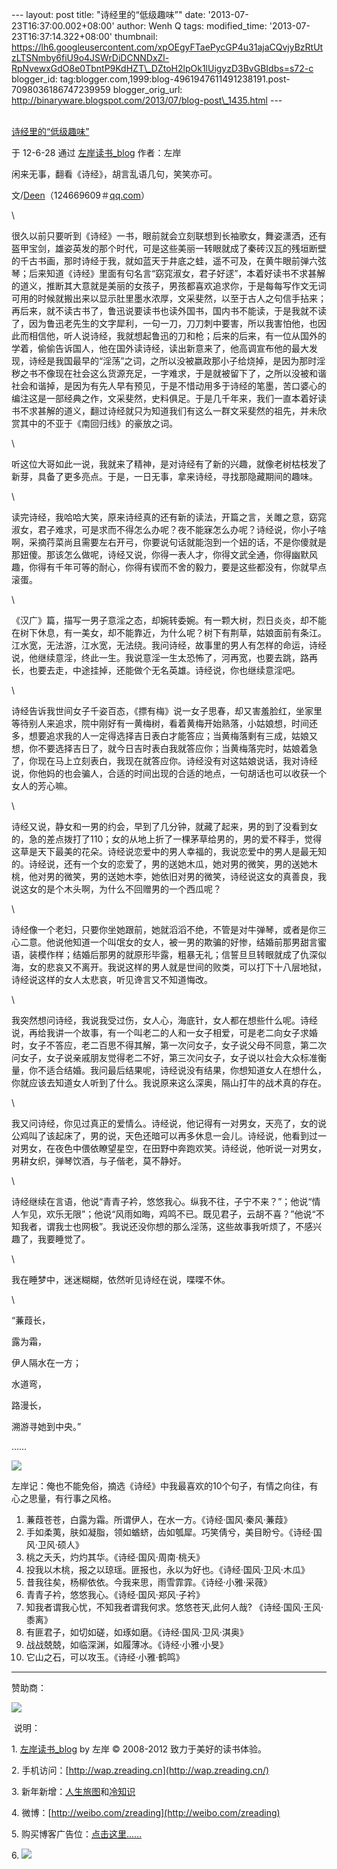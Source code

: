 --- layout: post title: "诗经里的“低级趣味”" date:
'2013-07-23T16:37:00.002+08:00' author: Wenh Q tags: modified\_time:
'2013-07-23T16:37:14.322+08:00' thumbnail:
https://lh6.googleusercontent.com/xpOEgyFTaePycGP4u31ajaCQvjyBzRtUtzLTSNmby6fiU9o4JSWrDiDCNNDxZl-RpNvewxGdO8e0TbntP9KdHZT\_DZtoH2lpOk1lUigyzD3BvGBIdbs=s72-c
blogger\_id:
tag:blogger.com,1999:blog-4961947611491238191.post-7098036186747239959
blogger\_orig\_url:
http://binaryware.blogspot.com/2013/07/blog-post\_1435.html ---

[\
诗经里的“低级趣味”](http://www.zreading.cn/archives/3027.html)

于 12-6-28 通过 [左岸读书\_blog](http://www.zreading.cn/) 作者：左岸

闲来无事，翻看《诗经》，胡言乱语几句，笑笑亦可。

文/[Deen](http://www.zreading.cn/archives/3011.html)（124669609＃[qq.com](http://qq.com/)）

\

很久以前只要听到《诗经》一书，眼前就会立刻联想到长袖歌女，舞姿潇洒，还有盔甲宝剑，雄姿英发的那个时代，可是这些美丽一转眼就成了秦砖汉瓦的残垣断壁的千古书画，那时诗经于我，就如蓝天于井底之蛙，遥不可及，在黄牛眼前弹六弦琴；后来知道《诗经》里面有句名言“窈窕淑女，君子好逑”，本着好读书不求甚解的道义，推断其大意就是美丽的女孩子，男孩都喜欢追求你，于是每每写作文无词可用的时候就搬出来以显示肚里墨水浓厚，文采斐然，以至于古人之句信手拈来；再后来，就不读古书了，鲁迅说要读书也读外国书，国内书不能读，于是我就不读了，因为鲁迅老先生的文字犀利，一句一刀，刀刀刺中要害，所以我害怕他，也因此而相信他，听人说诗经，我就想起鲁迅的刀和枪；后来的后来，有一位从国外的学着，偷偷告诉国人，他在国外读诗经，读出新意来了，他高调宣布他的最大发现，诗经是我国最早的“淫荡”之词，之所以没被嬴政那小子给烧掉，是因为那时淫秽之书不像现在社会这么货源充足，一字难求，于是就被留下了，之所以没被和谐社会和谐掉，是因为有先人早有预见，于是不惜动用多于诗经的笔墨，苦口婆心的编注这是一部经典之作，文采斐然，史料俱足。于是几千年来，我们一直本着好读书不求甚解的道义，翻过诗经就只为知道我们有这么一群文采斐然的祖先，并未欣赏其中的不亚于《南回归线》的豪放之词。

\

听这位大哥如此一说，我就来了精神，是对诗经有了新的兴趣，就像老树枯枝发了新芽，具备了更多亮点。于是，一日无事，拿来诗经，寻找那隐藏期间的趣味。

\

读完诗经，我哈哈大笑，原来诗经真的还有新的读法，开篇之言，关雎之意，窈窕淑女，君子难求，可是求而不得怎么办呢？夜不能寐怎么办呢？诗经说，你小子啥啊，采摘荇菜尚且需要左右开弓，你要说句话就能泡到一个妞的话，不是你傻就是那妞傻。那该怎么做呢，诗经又说，你得一表人才，你得文武全通，你得幽默风趣，你得有千年可等的耐心，你得有锲而不舍的毅力，要是这些都没有，你就早点滚蛋。

\

《汉广》篇，描写一男子意淫之态，却婉转委婉。有一颗大树，烈日炎炎，却不能在树下休息，有一美女，却不能靠近，为什么呢？树下有荆草，姑娘面前有条江。江水宽，无法游，江水宽，无法绕。我问诗经，故事里的男人有怎样的命运，诗经说，他继续意淫，终此一生。我说意淫一生太恐怖了，河再宽，也要去跳，路再长，也要去走，中途挂掉，还能做个无名英雄。诗经说，你也继续意淫吧。

\

诗经告诉我世间女子千姿百态，《摽有梅》说一女子思春，却又害羞脸红，坐家里等待别人来追求，院中刚好有一黄梅树，看着黄梅开始熟落，小姑娘想，时间还多，想要追求我的人一定得选择吉日表白才能答应；当黄梅落剩有三成，姑娘又想，你不要选择吉日了，就今日吉时表白我就答应你；当黄梅落完时，姑娘着急了，你现在马上立刻表白，我现在就答应你。诗经没有对这姑娘说话，我对诗经说，你他妈的也会骗人，合适的时间出现的合适的地点，一句胡话也可以收获一个女人的芳心嘛。

\

诗经又说，静女和一男的约会，早到了几分钟，就藏了起来，男的到了没看到女的，急的差点拨打了110；女的从地上折了一棵茅草给男的，男的爱不释手，觉得这草是天下最美的花朵。诗经说恋爱中的男人幸福的，我说恋爱中的男人是最无知的。诗经说，还有一个女的恋爱了，男的送她木瓜，她对男的微笑，男的送她木桃，他对男的微笑，男的送她木李，她依旧对男的微笑，诗经说这女的真善良，我说这女的是个木头啊，为什么不回赠男的一个西瓜呢？

\

诗经像一个老妇，只要你坐她跟前，她就滔滔不绝，不管是对牛弹琴，或者是你三心二意。他说他知道一个叫氓女的女人，被一男的欺骗的好惨，结婚前那男甜言蜜语，装模作样；结婚后那男的就原形毕露，粗暴无礼；信誓旦旦转眼就成了仇深似海，女的悲哀又不离开。我说这样的男人就是世间的败类，可以打下十八层地狱，诗经说这样的女人太悲哀，听见谗言又不知道悔改。

\

我突然想问诗经，我说我受过伤，女人心，海底针，女人都在想些什么呢。诗经说，再给我讲一个故事，有一个叫老二的人和一女子相爱，可是老二向女子求婚时，女子不答应，老二百思不得其解，第一次问女子，女子说父母不同意，第二次问女子，女子说亲戚朋友觉得老二不好，第三次问女子，女子说以社会大众标准衡量，你不适合结婚。我问最后结果呢，诗经说没有结果，你想知道女人在想什么，你就应该去知道女人听到了什么。我说原来这么深奥，隔山打牛的战术真的存在。

\

我又问诗经，你见过真正的爱情么。诗经说，他记得有一对男女，天亮了，女的说公鸡叫了该起床了，男的说，天色还暗可以再多休息一会儿。诗经说，他看到过一对男女，在夜色中偎依瞭望星空，在田野中奔跑欢笑。诗经说，他听说一对男女，男耕女织，弹琴饮酒，与子偕老，莫不静好。

\

诗经继续在言语，他说“青青子衿，悠悠我心。纵我不往，子宁不来？”；他说“情人乍见，欢乐无限”；他说“风雨如晦，鸡鸣不已。既见君子，云胡不喜？”他说“不知我者，谓我士也网极”。我说还没你想的那么淫荡，这些故事我听烦了，不感兴趣了，我要睡觉了。

\

我在睡梦中，迷迷糊糊，依然听见诗经在说，喋喋不休。

\

“蒹葭长，

露为霜，

伊人隔水在一方；

水道弯，

路漫长，

溯游寻她到中央。”

……

![](https://lh6.googleusercontent.com/xpOEgyFTaePycGP4u31ajaCQvjyBzRtUtzLTSNmby6fiU9o4JSWrDiDCNNDxZl-RpNvewxGdO8e0TbntP9KdHZT_DZtoH2lpOk1lUigyzD3BvGBIdbs)

左岸记：俺也不能免俗，摘选《诗经》中我最喜欢的10个句子，有情之向往，有心之思量，有行事之风格。

1.  蒹葭苍苍，白露为霜。所谓伊人，在水一方。《诗经·国风·秦风·蒹葭》
2.  手如柔荑，肤如凝脂，领如蝤蛴，齿如瓠犀。巧笑倩兮，美目盼兮。《诗经·国风·卫风·硕人》
3.  桃之夭夭，灼灼其华。《诗经·国风·周南·桃夭》
4.  投我以木桃，报之以琼瑶。匪报也，永以为好也。《诗经·国风·卫风·木瓜》
5.  昔我往矣，杨柳依依。今我来思，雨雪霏霏。《诗经·小雅·采薇》
6.  青青子衿，悠悠我心。《诗经·国风·郑风·子衿》
7.  知我者谓我心忧，不知我者谓我何求。悠悠苍天,此何人哉?
    《诗经·国风·王风·黍离》
8.  有匪君子，如切如磋，如琢如磨。《诗经·国风·卫风·淇奥》
9.  战战兢兢，如临深渊，如履薄冰。《诗经·小雅·小旻》
10. 它山之石，可以攻玉。《诗经·小雅·鹤鸣》

* * * * *

赞助商：

![](https://lh6.googleusercontent.com/61T9IpRlTGCzKZGb_bxhRio6Ke4qXHG1gq8U6mOBwIo6Dr6Dv7ufNo3gCXGvUGWibONPpDR1WuH_MPpG0A4iDL4B9pPia1OJZu9cTJcsu1-c2gDzvf0)

 说明：

​1. [左岸读书\_blog](http://zreading.cn/) by 左岸 © 2008-2012
致力于美好的读书体验。

​2. 手机访问：[http://wap.zreading.cn](http://wap.zreading.cn/)

​3.
新年新增：[人生旅图](http://www.zreading.net/)和[冷知识](http://www.zreading.net/lenzhishi)

​4. 微博：[http://weibo.com/zreading](http://weibo.com/zreading)

​5. 购买博客广告位：[点击这里……](http://www.zreading.cn/about#ad)

​6.
![](https://lh6.googleusercontent.com/NYlei8E1ooOwXcf09uUONU3vlxRF5UE1nAh0kfIcZ7a5Z-C7hASeKX-ndQskhqGjpLosittcfovanYiuZfjQpZsGCEPGQPRQF4M_QdmXVV5LtpxSBAA) 
